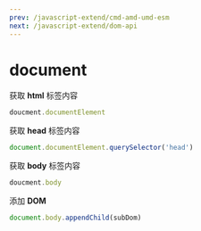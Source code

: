 ```yaml
---
prev: /javascript-extend/cmd-amd-umd-esm
next: /javascript-extend/dom-api
---
```


# document

获取 **html** 标签内容

```js
doucment.documentElement
```

获取 **head** 标签内容

```js
document.documentElement.querySelector('head')
```

获取 **body** 标签内容

```js
doucment.body
```

添加 **DOM**

```js
document.body.appendChild(subDom)
```
